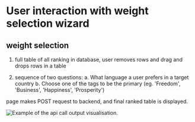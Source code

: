 # User interaction with weight selection wizard

## weight selection

1. full table of all ranking in database, user removes rows and drag and drops rows in a table

2. sequence of two questions:
   a. What language a user prefers in a target country
   b. Choose one of the tags to be the primary (eg. 'Freedom', 'Business', 'Happiness', 'Prosperity')

page makes POST request to backend, and final ranked table is displayed.

![Example of the api call output visualisation.](https://mode.com/resources/images/gallery/python-horizontal-bar/pandas_styled_horizontal_bar.png)
